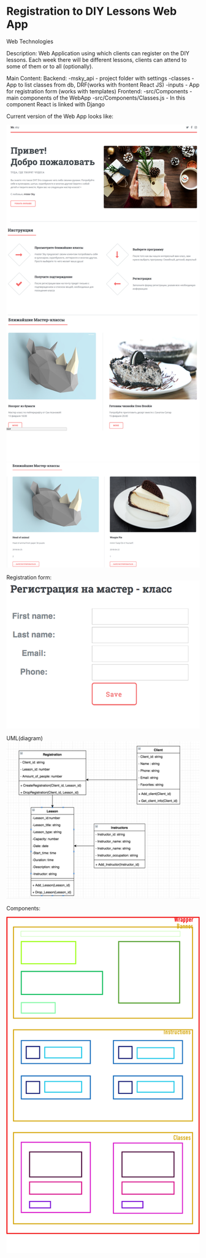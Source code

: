 # Registration to DIY Lessons Web App
Web Technologies 

Description: 
Web Application using which clients can register on the DIY lessons. Each week there will be different lessons, clients can attend to some of them or to all (optionally). 

Main Content:
  Backend:
    -msky_api   -   project folder with settings
    -classes    -   App to list classes from db, DRF(works with frontent React JS)
    -inputs     -    App for registration form (works with templates)
  Frontend:
    -src/Components - main components of the WebApp
    -src/Components/Classes.js - In this component React is linked with Django
  



Current version of the Web App looks like:

![alt text](https://github.com/Mirzhana/WebProject/blob/master/info/temporary%20model.png "Logo Title Text 1")
![alt text](https://github.com/Mirzhana/WebProject/blob/master/info/classes.png "Logo Title Text 1")


Registration form:
![alt text](https://github.com/Mirzhana/WebProject/blob/master/info/form.png "Logo Title Text 1")

UML(diagram) 
![alt text](https://github.com/Mirzhana/WebProject/blob/master/info/WBproject_uml.png "Logo Title Text 1")


Components: 



![alt text](https://github.com/Mirzhana/WebProject/blob/master/info/Components.png "Logo Title Text 1")

